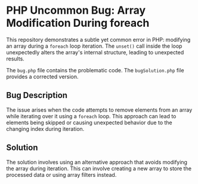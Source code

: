# PHP Uncommon Bug: Array Modification During foreach

This repository demonstrates a subtle yet common error in PHP: modifying an array during a `foreach` loop iteration. The `unset()` call inside the loop unexpectedly alters the array's internal structure, leading to unexpected results.

The `bug.php` file contains the problematic code.  The `bugSolution.php` file provides a corrected version.

## Bug Description
The issue arises when the code attempts to remove elements from an array while iterating over it using a `foreach` loop. This approach can lead to elements being skipped or causing unexpected behavior due to the changing index during iteration.

## Solution
The solution involves using an alternative approach that avoids modifying the array during iteration. This can involve creating a new array to store the processed data or using array filters instead.